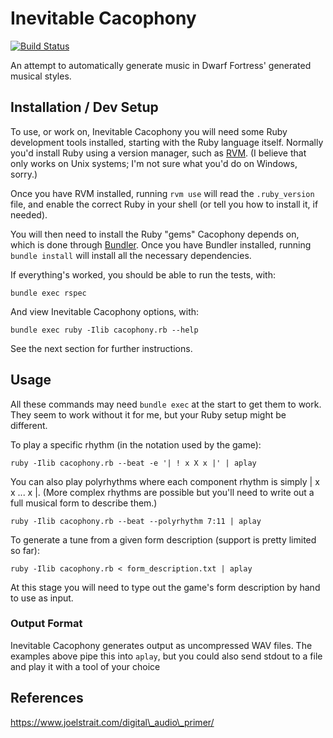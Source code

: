 # Inevitable Cacophony

[![Build Status](https://travis-ci.com/isikyus/inevitable-cacophony.svg?branch=master)](https://travis-ci.com/isikyus/inevitable-cacophony) 

An attempt to automatically generate music in Dwarf Fortress' generated musical styles.

## Installation / Dev Setup

To use, or work on, Inevitable Cacophony you will need some Ruby development tools installed,
starting with the Ruby language itself. Normally you'd install Ruby using a version manager,
such as [RVM](https://rvm.io/rvm/basics). (I believe that only works on Unix systems;
I'm not sure what you'd do on Windows, sorry.)

Once you have RVM installed, running `rvm use` will read the `.ruby_version` file,
and enable the correct Ruby in your shell (or tell you how to install it, if needed).

You will then need to install the Ruby "gems" Cacophony depends on, which is done through
[Bundler](https://bundler.io/#getting-started). Once you have Bundler installed,
running `bundle install` will install all the necessary dependencies.

If everything's worked, you should be able to run the tests, with:

	bundle exec rspec

And view Inevitable Cacophony options, with:

	bundle exec ruby -Ilib cacophony.rb --help


See the next section for further instructions.

## Usage

All these commands may need `bundle exec` at the start to get them to work.
They seem to work without it for me, but your Ruby setup might be different.

To play a specific rhythm (in the notation used by the game):

	ruby -Ilib cacophony.rb --beat -e '| ! x X x |' | aplay


You can also play polyrhythms where each component rhythm is simply | x x ... x |.
(More complex rhythms are possible but you'll need to write out a full musical form to describe them.)

	ruby -Ilib cacophony.rb --beat --polyrhythm 7:11 | aplay


To generate a tune from a given form description (support is pretty limited so far):

	ruby -Ilib cacophony.rb < form_description.txt | aplay

At this stage you will need to type out the game's form description by hand to use as input.

### Output Format

Inevitable Cacophony generates output as uncompressed WAV files.
The examples above pipe this into `aplay`, but you could also send stdout
to a file and play it with a tool of your choice

## References

https://www.joelstrait.com/digital\_audio\_primer/
